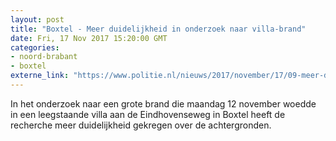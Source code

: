 ```yaml
---
layout: post
title: "Boxtel - Meer duidelijkheid in onderzoek naar villa-brand"
date: Fri, 17 Nov 2017 15:20:00 GMT
categories: 
- noord-brabant 
- boxtel 
externe_link: "https://www.politie.nl/nieuws/2017/november/17/09-meer-duidelijkheid-in-onderzoek-naar-villa-brand.html"
---
```


In het onderzoek naar een grote brand die maandag 12 november woedde in een leegstaande villa aan de Eindhovenseweg in Boxtel heeft de recherche meer duidelijkheid gekregen over de achtergronden.
